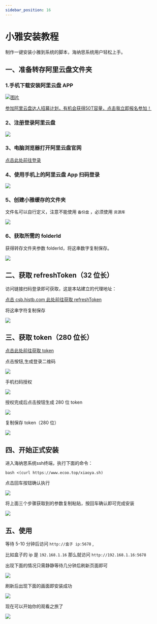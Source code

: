 ```yaml
---
sidebar_position: 16
---
```


# 小雅安装教程

制作一键安装小雅到系统的脚本，海纳思系统用户轻松上手。


## 一、准备转存阿里云盘文件夹

### 1.手机下载安装阿里云盘 APP

[![图片](./img/xiaoya1.jpg)](https://pages.aliyundrive.com/mobile-page/web/signup.html?code=c5dd55f)   
 
[参加阿里云盘达人招募计划，有机会获得50T容量，点击我立即报名参加！](https://pages.aliyundrive.com/mobile-page/web/signup.html?code=c5dd55f)

### 2、注册登录阿里云盘

![](./img/xiaoya2.png)

### 3、电脑浏览器打开阿里云盘官网


[点击此处前往登录](https://www.alipan.com/)  


### 4、使用手机上的阿里云盘 App 扫码登录

![](./img/xiaoya3.png)

### 5、创建小雅缓存的文件夹

文件名可以自行定义，注意不能使用 `备份盘`  ，必须使用 `资源库`   

![](./img/xiaoya4.png)

### 6、获取所需的 folderId

获得转存文件夹参数 folderId，将这串数字复制保存。  

![](./img/xiaoya5.jpg)


## 二、获取 refreshToken（32 位长）

访问链接扫码登录即可获取，这是本站建立的代理地址：

[点击 csb.histb.com 此处前往获取 refreshToken](https://csb.histb.com/)  

将这串字符复制保存  

![](./img/xiaoya6.png)  

## 三、获取 token（280 位长）  

[点击此处前往获取 token](https://alist.nn.ci/tool/aliyundrive/request.html)  

点击按钮,生成登录二维码  

![](./img/xiaoya7.png)  

手机扫码授权  

![](./img/xiaoya8.jpg)  

授权完成后点击按钮生成 280 位 token  

![](./img/xiaoya9.png)  

复制保存 token（280 位）  

![](./img/xiaoya10.png)  

## 四、开始正式安装

进入海纳思系统ssh终端，执行下面的命令：    

```shell
bash <(curl https://www.ecoo.top/xiaoya.sh)
```

点击回车按钮确认执行  

![](./img/xiaoya11.png)  

将上面三个步骤获取到的参数复制粘贴，按回车确认即可完成安装  

![](./img/xiaoya12.png)  

## 五、使用

等待 5-10 分钟后访问 `http://盒子 ip:5678` ,   

比如盒子的 ip 是 `192.168.1.16` 那么就访问 `http://192.168.1.16:5678`  

出现下面的情况只需静静等待几分钟后刷新页面即可  

![](./img/xiaoya13.png)  

刷新后出现下面的画面即安装成功  

![](./img/xiaoya14.png)  

现在可以开始你的观看之旅了  

![](./img/xiaoya15.png)  



